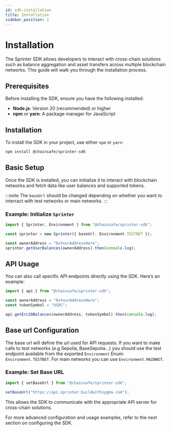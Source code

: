 ```yaml
---
id: sdk-installation
title: Installation
sidebar_position: 2
---
```


# Installation

The Sprinter SDK allows developers to interact with cross-chain solutions such as balance aggregation and asset transfers across multiple blockchain networks. This guide will walk you through the installation process.

## Prerequisites

Before installing the SDK, ensure you have the following installed:

- **Node.js**: Version 20 (recommended) or higher
- **npm** or **yarn**: A package manager for JavaScript

## Installation

To install the SDK in your project, use either `npm` or `yarn`:

```bash npm2yarn
npm install @chainsafe/sprinter-sdk
```

## Basic Setup

Once the SDK is installed, you can initialize it to interact with blockchain networks and fetch data like user balances and supported tokens.

:::note
The `baseUrl` should be changed depending on whether you want to interract with test networks or main networks.
:::

### Example: Initialize `Sprinter`

```typescript
import { Sprinter, Environment } from "@chainsafe/sprinter-sdk";

const sprinter = new Sprinter({ baseUrl: Environment.TESTNET });

const ownerAddress = "0xYourAddressHere";
sprinter.getUserBalances(ownerAddress).then(console.log);
```

## API Usage

You can also call specific API endpoints directly using the SDK. Here’s an example:

```typescript
import { api } from "@chainsafe/sprinter-sdk";

const ownerAddress = "0xYourAddressHere";
const tokenSymbol = "USDC";

api.getErc20Balances(ownerAddress, tokenSymbol).then(console.log);
```

## Base url Configuration

The base url will define the url used for API requests. If you want to make calls to test networks (e.g Sepolia, BaseSepolia...) you should use the test endpoint available from the exported `Environment` Enum: `Environment.TESTNET`. For main networks you can use `Environment.MAINNET`.

### Example: Set Base URL

```typescript
import { setBaseUrl } from "@chainsafe/sprinter-sdk";

setBaseUrl("https://api.sprinter.buildwithsygma.com");
```

This allows the SDK to communicate with the appropriate API server for cross-chain solutions.

For more advanced configuration and usage examples, refer to the next section on configuring the SDK.
